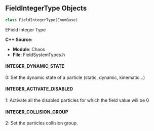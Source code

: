 ## FieldIntegerType Objects

```python
class FieldIntegerType(EnumBase)
```

EField Integer Type

**C++ Source:**

- **Module**: Chaos
- **File**: FieldSystemTypes.h

<a id="unreal.FieldIntegerType.INTEGER_DYNAMIC_STATE"></a>

#### INTEGER_DYNAMIC_STATE

0: Set the dynamic state of a particle (static, dynamic, kinematic...)

<a id="unreal.FieldIntegerType.INTEGER_ACTIVATE_DISABLED"></a>

#### INTEGER_ACTIVATE_DISABLED

1: Activate all the disabled particles for which the field value will be 0

<a id="unreal.FieldIntegerType.INTEGER_COLLISION_GROUP"></a>

#### INTEGER_COLLISION_GROUP

2: Set the particles collision group.

<a id="unreal.FieldPhysicsDefaultFields"></a>